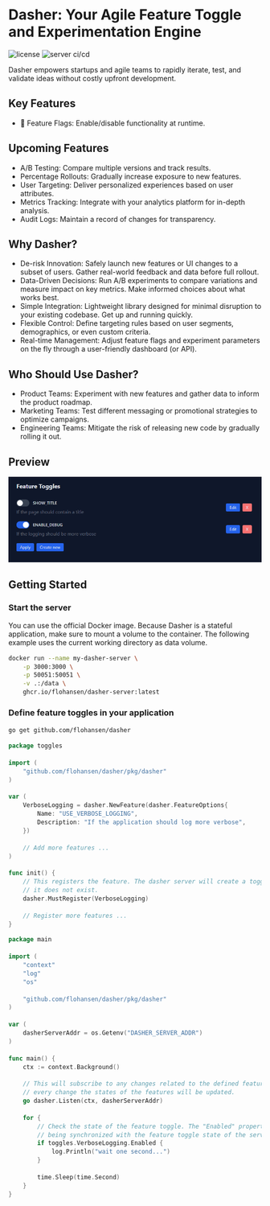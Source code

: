 # Dasher: Your Agile Feature Toggle and Experimentation Engine

![license](https://img.shields.io/github/license/flohansen/dasher)
![server ci/cd](https://github.com/flohansen/dasher-server/actions/workflows/server-main.yml/badge.svg)

Dasher empowers startups and agile teams to rapidly iterate, test, and validate
ideas without costly upfront development.

## Key Features

- 🚩 Feature Flags: Enable/disable functionality at runtime.

## Upcoming Features
- A/B Testing: Compare multiple versions and track results.
- Percentage Rollouts: Gradually increase exposure to new features.
- User Targeting: Deliver personalized experiences based on user attributes.
- Metrics Tracking: Integrate with your analytics platform for in-depth
analysis.
- Audit Logs: Maintain a record of changes for transparency.

## Why Dasher?

- De-risk Innovation: Safely launch new features or UI changes to a subset of
users. Gather real-world feedback and data before full rollout.
- Data-Driven Decisions: Run A/B experiments to compare variations and measure
impact on key metrics. Make informed choices about what works best.
- Simple Integration: Lightweight library designed for minimal disruption to
your existing codebase. Get up and running quickly.
- Flexible Control: Define targeting rules based on user segments, demographics,
or even custom criteria.
- Real-time Management: Adjust feature flags and experiment parameters on the
fly through a user-friendly dashboard (or API).

## Who Should Use Dasher?

- Product Teams: Experiment with new features and gather data to inform the
product roadmap.
- Marketing Teams: Test different messaging or promotional strategies to
optimize campaigns.
- Engineering Teams: Mitigate the risk of releasing new code by gradually
rolling it out.

## Preview

![preview image](./docs/img/showcase.png)

## Getting Started

### Start the server

You can use the official Docker image. Because Dasher is a stateful
application, make sure to mount a volume to the container. The following
example uses the current working directory as data volume.

```bash
docker run --name my-dasher-server \
    -p 3000:3000 \
    -p 50051:50051 \
    -v .:/data \
    ghcr.io/flohansen/dasher-server:latest
```

### Define feature toggles in your application

```bash
go get github.com/flohansen/dasher
```

```go
package toggles

import (
    "github.com/flohansen/dasher/pkg/dasher"
)

var (
    VerboseLogging = dasher.NewFeature(dasher.FeatureOptions{
        Name: "USE_VERBOSE_LOGGING",
        Description: "If the application should log more verbose",
    })

    // Add more features ...
)

func init() {
    // This registers the feature. The dasher server will create a toggle, if
    // it does not exist.
    dasher.MustRegister(VerboseLogging)

    // Register more features ...
}
```
```go
package main

import (
    "context"
    "log"
    "os"

    "github.com/flohansen/dasher/pkg/dasher"
)

var (
    dasherServerAddr = os.Getenv("DASHER_SERVER_ADDR")
)

func main() {
    ctx := context.Background()

    // This will subscribe to any changes related to the defined features. On
    // every change the states of the features will be updated.
    go dasher.Listen(ctx, dasherServerAddr)

    for {
        // Check the state of the feature toggle. The "Enabled" property is
        // being synchronized with the feature toggle state of the server.
        if toggles.VerboseLogging.Enabled {
            log.Println("wait one second...")
        }

        time.Sleep(time.Second)
    }
}
```

